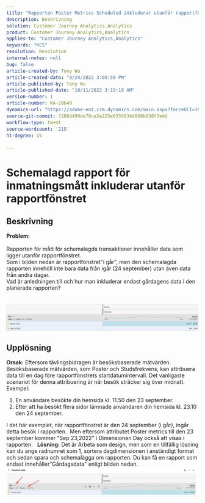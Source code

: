 ```yaml
---
title: "Rapporten Poster Metrics Scheduled inkluderar utanför rapportfönstret"
description: Beskrivning
solution: Customer Journey Analytics,Analytics
product: Customer Journey Analytics,Analytics
applies-to: "Customer Journey Analytics,Analytics"
keywords: "KCS"
resolution: Resolution
internal-notes: null
bug: false
article-created-by: Tony Wu
article-created-date: "9/24/2022 3:09:59 PM"
article-published-by: Tony Wu
article-published-date: "10/11/2022 3:19:19 AM"
version-number: 1
article-number: KA-20649
dynamics-url: "https://adobe-ent.crm.dynamics.com/main.aspx?forceUCI=1&pagetype=entityrecord&etn=knowledgearticle&id=0d31ceec-1a3c-ed11-9db1-0022480869de"
source-git-commit: 7288d499de78ce2e225e6355834d868b038f7edd
workflow-type: tm+mt
source-wordcount: '215'
ht-degree: 1%

---
```


# Schemalagd rapport för inmatningsmått inkluderar utanför rapportfönstret

## Beskrivning

<b>Problem:
<br> </b>
<br>Rapporten för mått för schemalagda transaktioner innehåller data som ligger utanför rapportfönstret.
<br>Som i bilden nedan är rapportfönstret&quot;i går&quot;, men den schemalagda rapporten innehöll inte bara data från igår (24 september) utan även data från andra dagar.
<br>Vad är anledningen till och hur man inkluderar endast gårdagens data i den planerade rapporten?
<br> 
<br> 
<br>![](assets/___22f102a4-1b3c-ed11-9db1-0022480869de___.png)

## Upplösning


<b>Orsak:</b>
Eftersom tävlingsbidragen är besöksbaserade mätvärden.
Besöksbaserade mätvärden, som Poster och Studsfrekvens, kan attribuera data till en dag före rapportfönstrets startdatumintervall. Det vanligaste scenariot för denna attribuering är när besök sträcker sig över midnatt. Exempel:

1. En användare besökte din hemsida kl. 11.50 den 23 september.
2. Efter att ha besökt flera sidor lämnade användaren din hemsida kl. 23.10 den 24 september.


I det här exemplet, när rapportfönstret är den 24 september (i går), ingår detta besök i rapporten. 
Men eftersom attributet Poster metrics till den 23 september kommer &quot;Sep 23,2022&quot; i Dimensionen Day också att visas i rapporten.
 
<b>Lösning:</b>
Det är Arbeta som design, men som en tillfällig lösning kan du ange radnumret som 1, sortera dagdimensionen i anständigt format och sedan spara och schemalägga om rapporten. Du kan få en rapport som endast innehåller&quot;Gårdagsdata&quot; enligt bilden nedan.
 
![](assets/0905936a-1b3c-ed11-9db1-0022480869de.png)
